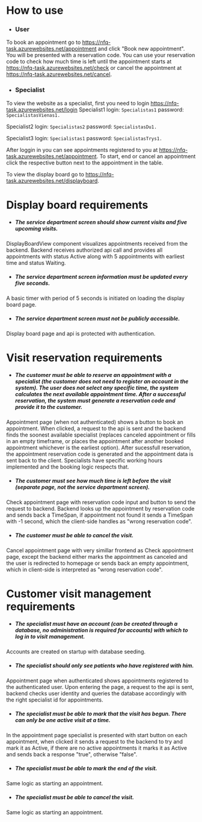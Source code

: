 # How to use
- ### User
To book an appointment go to https://nfq-task.azurewebsites.net/appointment and click "Book new appointment". You will be presented with a reservation code. You can use your reservation code to check how much time is left until the appointment starts at https://nfq-task.azurewebsites.net/check or cancel the appointment at https://nfq-task.azurewebsites.net/cancel.

- ### Specialist
To view the website as a specialist, first you need to login https://nfq-task.azurewebsites.net/login
Specialist1 login: `Specialistas1`
password: `SpecialistasVienas1.`

Specialist2 login: `Specialistas2`
password: `SpecialistasDu1.`

Specialist3 login: `Specialistas1`
password: `SpecialistasTrys1.`

After loggin in you can see appointments registered to you at https://nfq-task.azurewebsites.net/appointment. To start, end or cancel an appointment click the respective button next to the appointment in the table.

To view the display board go to https://nfq-task.azurewebsites.net/displayboard.

# Display board requirements
- ##### The service department screen should show current visits and five upcoming visits.  
DisplayBoardView component visualizes appointments received from the backend. Backend receives authorized api call and provides all appointments with status Active along with 5 appointments with earliest time and status Waiting.

- ##### The service department screen information must be updated every five seconds.
A basic timer with period of 5 seconds is initiated on loading the display board page.

- ##### The service department screen must not be publicly accessible.
Display board page and api is protected with authentication.  

# Visit reservation requirements
- ##### The customer must be able to reserve an appointment with a specialist (the customer does not need to register an account in the system). The user does not select any specific time, the system calculates the next available appointment time. After a successful reservation, the system must generate a reservation code and provide it to the customer.
Appointment page (when not authenticated) shows a button to book an appointment. When clicked, a request to the api is sent and the backend finds the soonest available specialist (replaces canceled appointment or fills in an empty timeframe, or places the appointment after another booked appointment whichever is the earliest option). After sucessfull reservation, the appointment reservation code is generated and the appointment data is sent back to the client. Specialists have specific working hours implemented and the booking logic respects that.

- ##### The customer must see how much time is left before the visit (separate page, not the service department screen).
Check appointment page with reservation code input and button to send the request to backend. Backend looks up the appointment by reservation code and sends back a TimeSpan, if appointment not found it sends a TimeSpan with -1 second, which the client-side handles as "wrong reservation code".

- ##### The customer must be able to cancel the visit.
Cancel appointment page with very simillar frontend as Check appointment page, except the backend either marks the appointment as canceled and the user is redirected to homepage or sends back an empty appointment, which in client-side is interpreted as "wrong reservation code".

# Customer visit management requirements
- ##### The specialist must have an account (can be created through a database, no administration is required for accounts) with which to log in to visit management.
Accounts are created on startup with database seeding.

- ##### The specialist should only see patients who have registered with him.
Appointment page when authenticated shows appointments registered to the authenticated user. Upon entering the page, a request to the api is sent, backend checks user identity and queries the database accordingly with the right specialist id for appointments.

- ##### The specialist must be able to mark that the visit has begun. There can only be one active visit at a time.
In the appointment page specialist is presented with start button on each appointment, when clicked it sends a request to the backend to try and mark it as Active, if there are no active appointments it marks it as Active and sends back a response "true", otherwise "false".

- ##### The specialist must be able to mark the end of the visit.
Same logic as starting an appointment.

- ##### The specialist must be able to cancel the visit.
Same logic as starting an appointment.
